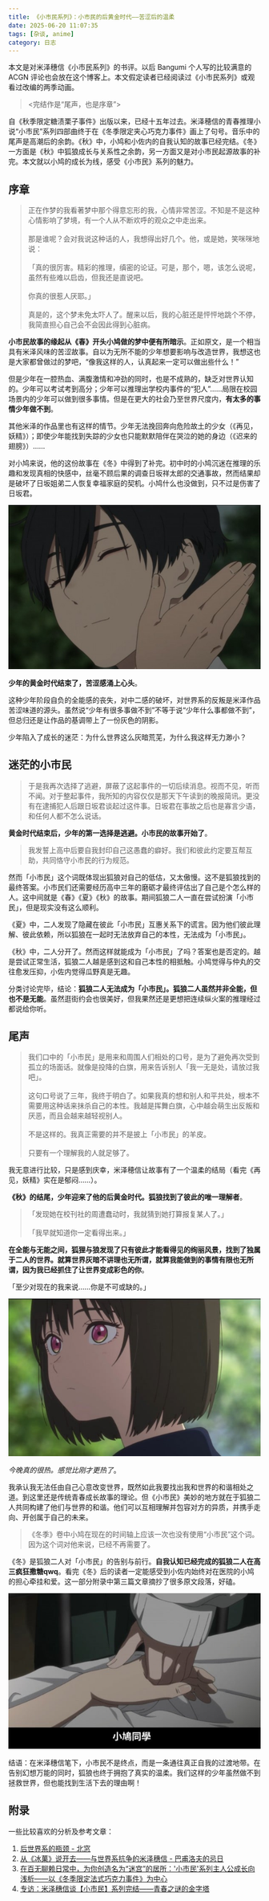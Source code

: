 ```yaml
---
title: 《小市民系列》：小市民的后黄金时代——苦涩后的温柔
date: 2025-06-20 11:07:35
tags: [杂谈, anime]
category: 日志
---
```


本文是对米泽穗信《小市民系列》的书评。以后 Bangumi 个人写的比较满意的 ACGN 评论也会放在这个博客上。本文假定读者已经阅读过《小市民系列》或观看过改编的两季动画。

> <完结作是“尾声，也是序章”>

自《秋季限定糖渍栗子事件》出版以来，已经十五年过去。米泽穂信的青春推理小说“小市民”系列四部曲终于在《冬季限定夹心巧克力事件》画上了句号。音乐中的尾声是高潮后的余韵。《秋》中，小鸠和小佐内的自我认知的故事已经完结。《冬》一方面是《秋》中狐狼成长与关系性之余韵，另一方面又是对小市民起源故事的补完。本文就以小鸠的成长为线，感受《小市民》系列的魅力。

<!-- more -->

## 序章

> 正在作梦的我看著梦中那个得意忘形的我，心情非常苦涩。不知是不是这种心情影响了梦境，有一个人从不断欢呼的观众之中走出来。
> <br><br>
> 那是谁呢？会对我说这种话的人，我想得出好几个。他，或是她，笑咪咪地说：
> <br><br>
> 「真的很厉害。精彩的推理，缜密的论证。可是，那个，嗯，该怎么说呢，虽然有些难以启齿，但我还是直说吧。
> <br><br>
> 你真的很惹人厌耶。」
> <br><br>
> 真是的，这个梦未免太吓人了。醒来以后，我的心脏还是怦怦地跳个不停，我简直担心自己会不会因此得到心脏病。

**小市民故事的缘起从《春》开头小鸠做的梦中便有所暗示**。正如原文，是一个相当具有米泽风味的苦涩故事。自以为无所不能的少年想要影响与改造世界，我想这也是大家都曾做过的梦吧，“像我这样的人，认真起来一定可以做出些什么！”

但是少年在一腔热血、满腹激情和冲劲的同时，也是不成熟的，缺乏对世界认知的。少年可以考试考到高分；少年可以推理出学校内事件的“犯人”……局限在校园场景内的少年可以做到很多事情。但是在更大的社会乃至世界尺度内，**有太多的事情少年做不到**。

其他米泽的作品里也有这样的情节。少年无法挽回奔向危险故土的少女（《再见，妖精》）；即使少年能找到失踪的少女也只能默默陪伴在哭泣的她的身边（《迟来的翅膀》）……

对小鸠来说，他的这份故事在《冬》中得到了补完。初中时的小鸠沉迷在推理的乐趣和发现真相的快感中，丝毫不顾后果的调查日坂祥太郎的交通事故，然而结果却是破坏了日坂姐弟二人恢复幸福家庭的契机。小鸠什么也没做到，只不过是伤害了日坂君。

![](./shoushimin/20250620-1.png)

**少年的黄金时代结束了，苦涩感涌上心头**。

这种少年阶段自负的全能感的丧失，对中二感的破坏，对世界系的反叛是米泽作品苦涩味道的源头。虽然说“少年有很多事做不到”不等于说“少年什么事都做不到”，但总归还是让作品的基调带上了一份灰色的阴影。

少年陷入了成长的迷茫：为什么世界这么灰暗荒芜，为什么我这样无力渺小？

## 迷茫的小市民

> 于是我再次选择了逃避，屏蔽了这起事件的一切后续消息。视而不见，听而不闻。对于整起事件，我所知的内容仅仅是那天下午读到的晚报简讯。更没有在逮捕犯人后跟日坂君谈起过这件事。日坂君在事故之后也是寡言少语，和任何人都不怎么说话。

**黄金时代结束后，少年的第一选择是逃避。小市民的故事开始了**。

> 我发誓上高中后要自我封印自己这愚蠢的癖好。我们和彼此约定要互帮互助，共同恪守小市民的行为规范。

然而「小市民」这个词既体现出狐狼对自己的低估，又太傲慢。这不是狐狼找到的最终答案。小市民们还需要经历高中三年的磨砺才最终评估出了自己是个怎么样的人。这中间就是《春》《夏》《秋》的故事。期间狐狼二人一直在尝试扮演「小市民」，但是现实没有这么顺利。

《夏》中，二人发现了隐藏在彼此「小市民」互惠关系下的谎言。因为他们彼此理解、彼此依赖，所以狐狼在一起时无法放弃自己的本性，无法成为「小市民」。

《秋》中，二人分开了。然而这样就能成为「小市民」了吗？答案也是否定的。越是尝试正常生活，狐狼二人越是感到这和自己本性的相抵触。小鸠觉得与仲丸的交往愈发压抑，小佐内觉得瓜野真是无趣。

分类讨论完毕，结论：**狐狼二人无法成为「小市民」。狐狼二人虽然并非全能，但也不是无能**。虽然逛街约会也很美好，但我果然还是更想把连续纵火案的推理经过都说给你听。

## 尾声

> 我们口中的「小市民」是用来和周围人们相处的口号，是为了避免再次受到孤立的场面话。就像是投降的白旗，用来告诉别人「我一无是处，请放过我吧」。
> <br><br>
> 这句口号说了三年，我终于明白了。如果我真的想和别人和平共处，根本不需要用这种话来抹杀自己的本性。我越是挥舞白旗，心中越会萌生出反叛和厌恶，而且会越来越轻视别人。
> <br><br>
> 不是这样的。我真正需要的并不是披上「小市民」的羊皮。
> <br><br>
> 只要有一个理解我的人就足够了。

我无意进行比较，只是感到庆幸，米泽穂信让故事有了一个温柔的结局（看完《再见，妖精》实在是郁闷……）。

**《秋》的结尾，少年迎来了他的后黄金时代。狐狼找到了彼此的唯一理解者**。

> 「发现她在校刊社的周遭蠢动时，我就猜到她打算报复某人了。」
> <br><br>
> 「我早就知道你一定看得出来。」

**在全能与无能之间，狐狸与狼发现了只有彼此才能看得见的绚丽风景，找到了独属于二人的世界。就算世界灰暗不讲理也无所谓，就算我能做到的事情有限也无所谓，因为我已经抓住了让世界变成彩色的你**。

「至少对现在的我来说……你是不可或缺的。」

![](./shoushimin/20250620-2.png)

*今晚真的很热。感觉比刚才更热了*。

我承认我无法任由自己心意改变世界，既然如此我要找出我和世界的和谐相处之道。到这里还是传统青春成长故事的理论。但《小市民》美妙的地方就在于狐狼二人共同构建了他们与世界的和谐。他们可以互相理解并包容对方的异质，并携手走向、开创属于自己的未来。

> 《冬季》卷中小鸠在现在的时间轴上应该一次也没有使用“小市民”这个词。因为这个词对他来说，已经不再需要了。

《冬》是狐狼二人对「小市民」的告别与前行。**自我认知已经完成的狐狼二人在高三疯狂撒糖qwq**。看完《冬》后的读者一定能感受到小佐内始终对在医院的小鸠的担心牵挂和爱。这一部分附录中第三篇文章摘抄了很多原文段落，好磕。

![](./shoushimin/20250620-3.png)

结语：在米泽穗信笔下，小市民不是终点，而是一条通往真正自我的过渡地带。在告别幻想万能的同时，狐狼也终于拥抱了真实的温柔。我们这样的少年虽然做不到拯救世界，但也能找到生活下去的理由啊！

## 附录

一些比较喜欢的分析及参考文章：

1. [后世界系的瓶颈 - 北窓](https://book.douban.com/review/6650934/)
2. [从《冰菓》说开去——与世界系抗争的米泽穗信 - 巴甫洛夫的忌日](https://www.gcores.com/articles/106434)
3. [在百无聊赖日常中，为你创造名为“迷宫”的居所：'小市民'系列主人公成长向浅析——以《冬季限定法式巧克力事件》为中心](https://book.douban.com/review/15919822/)
4. [专访：米泽穗信谈【小市民】系列完结——青春之谜的金字塔](https://www.bilibili.com/opus/939796276931723302)
